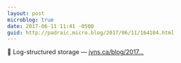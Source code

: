 ```yaml
---
layout: post
microblog: true
date: 2017-06-11 11:41 -0500
guid: http://padraic.micro.blog/2017/06/11/164104.html
---
```

🔗 Log-structured storage — [jvns.ca/blog/2017...](https://jvns.ca/blog/2017/06/11/log-structured-storage/)

